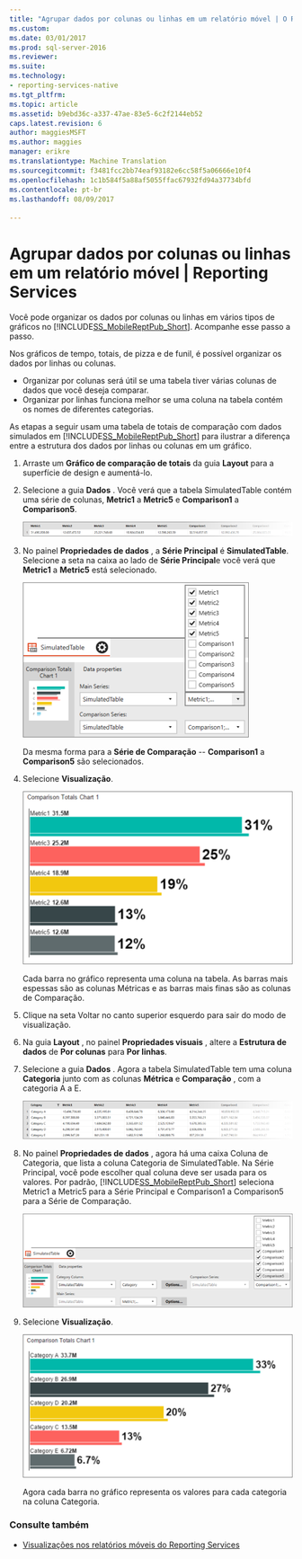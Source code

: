 ```yaml
---
title: "Agrupar dados por colunas ou linhas em um relatório móvel | O Reporting Services | Microsoft Docs"
ms.custom: 
ms.date: 03/01/2017
ms.prod: sql-server-2016
ms.reviewer: 
ms.suite: 
ms.technology:
- reporting-services-native
ms.tgt_pltfrm: 
ms.topic: article
ms.assetid: b9ebd36c-a337-47ae-83e5-6c2f2144eb52
caps.latest.revision: 6
author: maggiesMSFT
ms.author: maggies
manager: erikre
ms.translationtype: Machine Translation
ms.sourcegitcommit: f3481fcc2bb74eaf93182e6cc58f5a06666e10f4
ms.openlocfilehash: 1c1b584f5a88af5055ffac67932fd94a37734bfd
ms.contentlocale: pt-br
ms.lasthandoff: 08/09/2017

---
```

# <a name="group-data-by-columns-or-rows-in-a-mobile-report--reporting-services"></a>Agrupar dados por colunas ou linhas em um relatório móvel | Reporting Services
Você pode organizar os dados por colunas ou linhas em vários tipos de gráficos no [!INCLUDE[SS_MobileReptPub_Short](../../includes/ss-mobilereptpub-short.md)]. Acompanhe esse passo a passo.

Nos gráficos de tempo, totais, de pizza e de funil, é possível organizar os dados por linhas ou colunas. 
* Organizar por colunas será útil se uma tabela tiver várias colunas de dados que você deseja comparar. 
* Organizar por linhas funciona melhor se uma coluna na tabela contém os nomes de diferentes categorias. 

As etapas a seguir usam uma tabela de totais de comparação com dados simulados em [!INCLUDE[SS_MobileReptPub_Short](../../includes/ss-mobilereptpub-short.md)] para ilustrar a diferença entre a estrutura dos dados por linhas ou colunas em um gráfico.  

1. Arraste um **Gráfico de comparação de totais** da guia **Layout** para a superfície de design e aumentá-lo.

2. Selecione a guia **Dados** . Você verá que a tabela SimulatedTable contém uma série de colunas, **Metric1** a **Metric5** e **Comparison1** a **Comparison5**. 

   ![mobile-report-data-group-column](../../reporting-services/mobile-reports/media/mobile-report-data-group-column.png)

3. No painel **Propriedades de dados** , a **Série Principal** é **SimulatedTable**. Selecione a seta na caixa ao lado de **Série Principal**e você verá que **Metric1** a **Metric5** está selecionado.

   ![mobile-report-properties-columns](../../reporting-services/mobile-reports/media/mobile-report-properties-columns.png)

   Da mesma forma para a **Série de Comparação** -- **Comparison1** a **Comparison5** são selecionados.
   
4. Selecione **Visualização**.

   ![mobile-report-chart-by-columns](../../reporting-services/mobile-reports/media/mobile-report-chart-by-columns.png)

   Cada barra no gráfico representa uma coluna na tabela. As barras mais espessas são as colunas Métricas e as barras mais finas são as colunas de Comparação.

5. Clique na seta Voltar no canto superior esquerdo para sair do modo de visualização.

6. Na guia **Layout** , no painel **Propriedades visuais** , altere a **Estrutura de dados** de **Por colunas** para **Por linhas**.  

7. Selecione a guia **Dados** . Agora a tabela SimulatedTable tem uma coluna **Categoria** junto com as colunas **Métrica** e **Comparação** , com a categoria A a E. 

   ![mobile-report-data-group-rows](../../reporting-services/mobile-reports/media/mobile-report-data-group-rows.png)

8.  No painel **Propriedades de dados** , agora há uma caixa Coluna de Categoria, que lista a coluna Categoria de SimulatedTable. Na Série Principal, você pode escolher qual coluna deve ser usada para os valores. Por padrão, [!INCLUDE[SS_MobileReptPub_Short](../../includes/ss-mobilereptpub-short.md)] seleciona Metric1 a Metric5 para a Série Principal e Comparison1 a Comparison5 para a Série de Comparação. 

    ![mobile-report-properties-rows](../../reporting-services/mobile-reports/media/mobile-report-properties-rows.png)

9. Selecione **Visualização**.

   ![mobile-report-chart-by-rows](../../reporting-services/mobile-reports/media/mobile-report-chart-by-rows.png)

   Agora cada barra no gráfico representa os valores para cada categoria na coluna Categoria.

### <a name="see-also"></a>Consulte também
* [Visualizações nos relatórios móveis do Reporting Services](../../reporting-services/mobile-reports/add-visualizations-to-reporting-services-mobile-reports.md)
